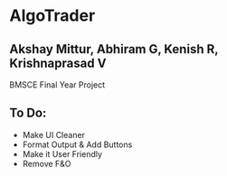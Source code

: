 # AlgoTrader

## Akshay Mittur, Abhiram G, Kenish R, Krishnaprasad V

BMSCE Final Year Project

## To Do:

- Make UI Cleaner
- Format Output & Add Buttons
- Make it User Friendly
- Remove F&O
